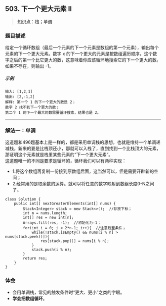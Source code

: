 ## 503. 下一个更大元素 II
> **知识点：栈；单调**
### 题目描述

给定一个循环数组（最后一个元素的下一个元素是数组的第一个元素），输出每个元素的下一个更大元素。数字 x 的下一个更大的元素是按数组遍历顺序，这个数字之后的第一个比它更大的数，这意味着你应该循环地搜索它的下一个更大的数。如果不存在，则输出 -1。

##### 示例

```
输入: [1,2,1]
输出: [2,-1,2]
解释: 第一个 1 的下一个更大的数是 2；
数字 2 找不到下一个更大的数； 
第二个 1 的下一个最大的数需要循环搜索，结果也是 2。

```
---
### 解法一：单调

这道题和496题基本上是一样的，都是采用单调栈的思想，也就是维持一个单调递减栈，新来的要是比栈顶还小，那就可以入栈了，直到找到一个比栈顶大的元素，那证明这个元素就是栈里某些元素的“下一个更大元素”。   
这道题唯一的不同是要求是循环的，循环我们可以有两种实现：    
- 1.将这个数组再复制一份接到原数组后面，这当然可以，但是需要开辟新的空间；    
- 2.经常用的是取余数的运算。就可以将任意的数字映射到数组长度0-N之间了。

```
class Solution {
    public int[] nextGreaterElements(int[] nums) {
        Stack<Integer> stack = new Stack<>();  //存放下标；
        int n = nums.length;
        int[] res = new int[n];
        Arrays.fill(res, -1);  //初始化为-1；
        for(int i = 0; i < 2*n-1; i++){  //注意截至条件；
            while(!stack.isEmpty() && nums[i % n] > nums[stack.peek()]){
                res[stack.pop()] = nums[i % n];
            }
            stack.push(i % n);
        }
        return res;
    }
}
```   

### 体会

- 会用单调栈，常见的触发条件时“更大、更小”之类的字眼。   
- **学会把数组循环**。

